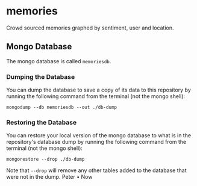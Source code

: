 # memories
Crowd sourced memories graphed by sentiment, user and location.

## Mongo Database

The mongo database is called `memoriesdb`.

### Dumping the Database

You can dump the database to save a copy of its data to this repository by running the following command from the terminal (not the mongo shell):

```
mongodump --db memoriesdb --out ./db-dump
```

### Restoring the Database

You can restore your local version of the mongo database to what is in the repository's database dump by running the following command from the terminal (not the mongo shell):

```
mongorestore --drop ./db-dump
```

Note that `--drop` will remove any other tables added to the database that were not in the dump.
Peter • Now


